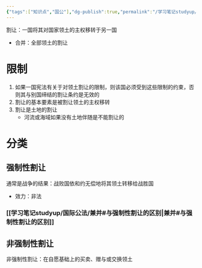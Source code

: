```yaml
---
{"tags":["知识点","国公"],"dg-publish":true,"permalink":"/学习笔记studyup/国际公法/割让/","dgPassFrontmatter":true,"created":"2024-11-08T17:15:35.537+08:00","updated":"2024-11-08T17:21:17.496+08:00"}
---
```


割让：一国将其对国家领土的主权移转于另一国
- 合并：全部领土的割让
# 限制
1. 如果一国宪法有关于对领土割让的限制，则该国必须受到这些限制的约束，否则其与别国缔结的割让条约是无效的
2. 割让的基本要素是被割让领土的主权移转
3. 割让是土地的割让
	- 河流或海域如果没有土地伴随是不能割让的
# 分类
## 强制性割让
通常是战争的结果：战败国依和约无偿地将其领土转移给战胜国
- 效力：非法
### [[学习笔记studyup/国际公法/兼并#与强制性割让的区别\|兼并#与强制性割让的区别]]
## 非强制性割让
非强制性割让：在自愿基础上的买卖、赠与或交换领土